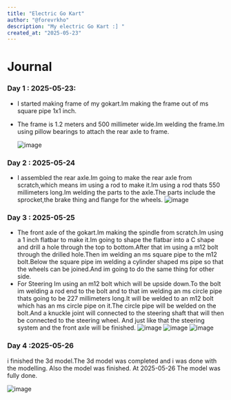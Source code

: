 ```yaml
---
title: "Electric Go Kart"
author: "@forevrkho"
description: "My electric Go Kart :] "
created_at: "2025-05-23"
---
```


# Journal

### Day 1 : 2025-05-23:
- I started making frame of my gokart.Im making the frame out of ms square pipe 1x1 inch.
- The frame is 1.2 meters and 500 millimeter wide.Im welding the frame.Im using pillow bearings to attach the rear axle to frame.

  ![image](https://github.com/user-attachments/assets/22dd3926-5f82-4798-98d7-91977e69fa30)

  
### Day 2 : 2025-05-24
- I assembled the rear axle.Im going to make the rear axle from scratch,which means im using a rod to make it.Im using a rod thats 550 millimeters long.Im welding the parts to the axle.The parts include the sprocket,the brake thing and flange for the wheels.
![image](https://github.com/user-attachments/assets/c34604ed-9225-43cc-b982-cef17cdbbdab)


### Day 3 : 2025-05-25
- The front axle of the gokart.Im making the spindle from scratch.Im using a 1 inch flatbar to make it.Im going to shape the flatbar into a C shape and drill a hole through the top to bottom.After that im using a m12 bolt through the drilled hole.Then im welding an ms square pipe to the m12 bolt.Below the square pipe im welding a cylinder shaped ms pipe so that the wheels can be joined.And im going to do the same thing for other side.
- For Steering Im using an m12 bolt which will be upside down.To the bolt im welding a rod end to the bolt and to that im welding an ms circle pipe thats going to be 227 millimeters long.It will be welded to an m12 bolt which has an ms circle pipe on it.The circle pipe will be welded on the bolt.And a knuckle joint will connected to the steering shaft that will then be connected to the steering wheel. And just like that the steering system and the front axle will be finished.
![image](https://github.com/user-attachments/assets/8cd6698c-5cac-4de8-8072-ac7fa09386b3)
![image](https://github.com/user-attachments/assets/dbd1ca0f-f052-47ab-a885-d1c8843ec2bd)
![image](https://github.com/user-attachments/assets/325482e0-bc61-4ae8-bfcc-c66cb014e3cc)


### Day 4 :2025-05-26
i finished the 3d model.The 3d model was completed and i was done with the modelling. Also the model was finished. At 2025-05-26 The model was fully done.

![image](https://github.com/user-attachments/assets/9ba7283f-db7a-4617-995b-4ad2f37920e3)





